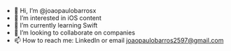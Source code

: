 - 👋 Hi, I’m @joaopaulobarrosx
- 👀 I’m interested in iOS content
- 🌱 I’m currently learning Swift
- 💞️ I’m looking to collaborate on companies
- 📫 How to reach me: LinkedIn or email joaopaulobarros2597@gmail.com


